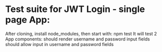# Test suite for JWT Login - single page App:
After cloning, install node_modules, then start with: npm test
It will test 2 App components:
     should render username and password input fields                                               
     should allow input in username and password fields
